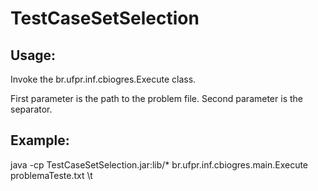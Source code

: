 # TestCaseSetSelection

## Usage:

Invoke the br.ufpr.inf.cbiogres.Execute class.

First parameter is the path to the problem file.
Second parameter is the separator.

## Example:

java -cp TestCaseSetSelection.jar:lib/* br.ufpr.inf.cbiogres.main.Execute problemaTeste.txt \t
